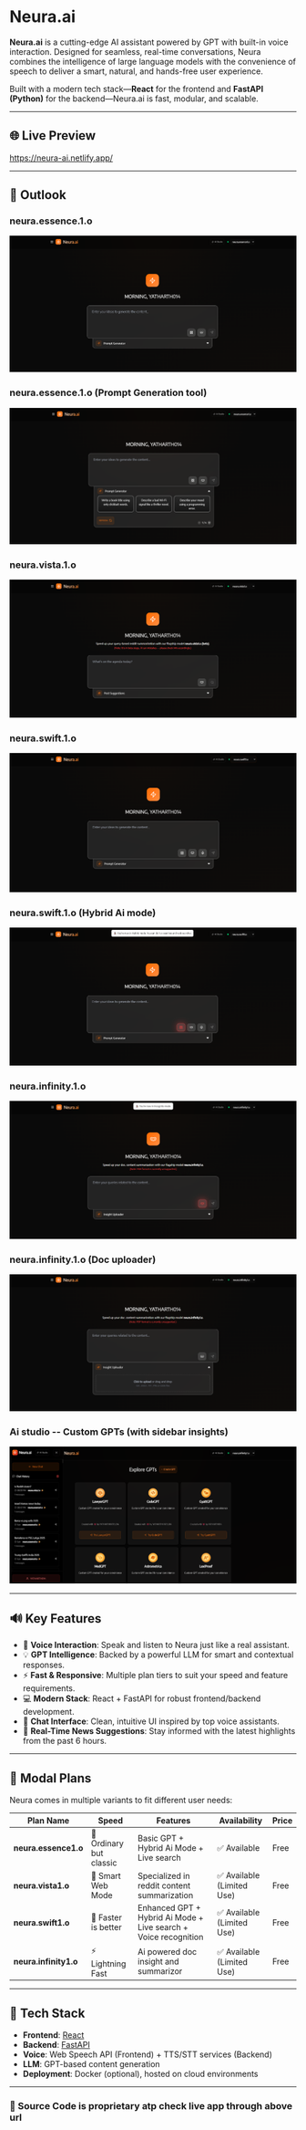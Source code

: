 # Neura.ai

**Neura.ai** is a cutting-edge AI assistant powered by GPT with built-in voice interaction. Designed for seamless, real-time conversations, Neura combines the intelligence of large language models with the convenience of speech to deliver a smart, natural, and hands-free user experience.

Built with a modern tech stack—**React** for the frontend and **FastAPI (Python)** for the backend—Neura.ai is fast, modular, and scalable.

---
## 🌐 Live Preview

https://neura-ai.netlify.app/

---
## 📌 Outlook

### neura.essence.1.o
![Preview](https://github.com/y4th4rthh/neura.ai-releases/blob/main/Screenshot%202025-10-21%20101853.png)
### neura.essence.1.o (Prompt Generation tool)
![Preview](https://github.com/y4th4rthh/neura.ai-releases/blob/main/Screenshot%202025-10-21%20101939.png)
### neura.vista.1.o
![Preview](https://github.com/y4th4rthh/neura.ai-releases/blob/main/Screenshot%202025-10-21%20101952.png)
### neura.swift.1.o
![Preview](https://github.com/y4th4rthh/neura.ai-releases/blob/main/Screenshot%202025-10-21%20102006.png)
### neura.swift.1.o (Hybrid Ai mode)
![Preview](https://github.com/y4th4rthh/neura.ai-releases/blob/main/Screenshot%202025-10-21%20102023.png)
### neura.infinity.1.o
![Preview](https://github.com/y4th4rthh/neura.ai-releases/blob/main/Screenshot%202025-10-21%20102103.png)
### neura.infinity.1.o (Doc uploader)
![Preview](https://github.com/y4th4rthh/neura.ai-releases/blob/main/Screenshot%202025-10-21%20102119.png)
### Ai studio -- Custom GPTs (with sidebar insights)
![Preview](https://github.com/y4th4rthh/neura.ai-releases/blob/main/Screenshot%202025-10-21%20102144.png)

---

## 🔊 Key Features

- 🎤 **Voice Interaction**: Speak and listen to Neura just like a real assistant.
- 💡 **GPT Intelligence**: Backed by a powerful LLM for smart and contextual responses.
- ⚡ **Fast & Responsive**: Multiple plan tiers to suit your speed and feature requirements.
- 💻 **Modern Stack**: React + FastAPI for robust frontend/backend development.
- 🎨 **Chat Interface**: Clean, intuitive UI inspired by top voice assistants.
- 📰 **Real-Time News Suggestions**: Stay informed with the latest highlights from the past 6 hours.

---

## 🧠 Modal Plans

Neura comes in multiple variants to fit different user needs:

| Plan Name            | Speed            | Features                            | Availability              | Price         |
|----------------------|------------------|-------------------------------------|---------------------------|---------------|
| **neura.essence1.o** | 🐢 Ordinary but classic       | Basic GPT + Hybrid Ai Mode + Live search           | ✅ Available               | Free          |
| **neura.vista1.o**   | 🧠 Smart Web Mode | Specialized in reddit content summarization | ✅ Available (Limited Use)             | Free          |
| **neura.swift1.o**   | 🚀 Faster is better        | Enhanced GPT + Hybrid Ai Mode + Live search + Voice recognition          | ✅ Available (Limited Use) | Free          |
| **neura.infinity1.o**| ⚡ Lightning Fast | Ai powered doc insight and summarizor         | ✅ Available (Limited Use)  | Free    |

---

## 🚀 Tech Stack

- **Frontend**: [React](https://reactjs.org/)
- **Backend**: [FastAPI](https://fastapi.tiangolo.com/)
- **Voice**: Web Speech API (Frontend) + TTS/STT services (Backend)
- **LLM**: GPT-based content generation
- **Deployment**: Docker (optional), hosted on cloud environments

---

### 🙂 Source Code is proprietary atp check live app through above url

